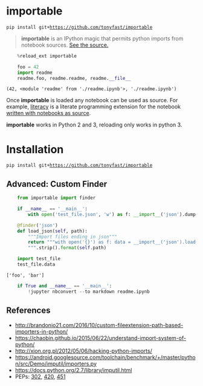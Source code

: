 
# importable 

`pip install git+`<a href="https://github.com/tonyfast/importable"><code>https://github.com/tonyfast/importable</code></a>

> __importable__ is an IPython magic that permits python imports from notebook sources. [See the source.](https://github.com/tonyfast/importable/blob/master/importable.ipynb)


```python
    %reload_ext importable 
```


```python
    foo = 42
    import readme
    readme.foo, readme.readme, readme.__file__
```




    (42, <module 'readme' from './readme.ipynb'>, './readme.ipynb')



Once __importable__ is loaded any notebook can be used as source.  For example, [literacy](https://github.com/tonyfast/literacy) is a literate programming extension for the notebook [written with notebooks as source](https://github.com/tonyfast/literacy/blob/master/literacy/__init__.py#L1).

__importable__ works in Python 2 and 3, reloading only works in python 3.

# Installation

`pip install git+`<a href="https://github.com/tonyfast/importable"><code>https://github.com/tonyfast/importable</code></a>

## Advanced: Custom Finder


```python
    from importable import finder
```


```python
    if __name__ == '__main__':
        with open('test_file.json', 'w') as f: __import__('json').dump(['foo', 'bar'], f)
```


```python
    @finder('json')
    def load_json(self, path):
        """Import files ending in json"""
        return """with open('{}') as f: data = __import__('json').load(f)
        """.strip().format(self.path)
```


```python
    import test_file
    test_file.data
```




    ['foo', 'bar']




```python
    if True and __name__ == '__main__':        
        !jupyter nbconvert --to markdown readme.ipynb
```

## References

* http://brandonio21.com/2016/10/custom-fileextension-path-based-importers-in-python/
* https://chaobin.github.io/2015/06/22/understand-import-system-of-python/
* http://xion.org.pl/2012/05/06/hacking-python-imports/
* https://android.googlesource.com/toolchain/benchmark/+/master/python/src/Demo/imputil/importers.py
* https://docs.python.org/2.7/library/imputil.html
* PEPs: [302](https://www.python.org/dev/peps/pep-0302/), [420](https://www.python.org/dev/peps/pep-0420/), [451](https://www.python.org/dev/peps/pep-0451/)
